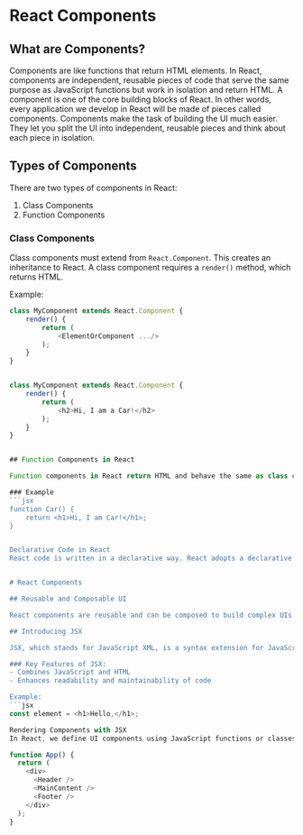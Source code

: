 # React Components

## What are Components?

Components are like functions that return HTML elements. In React, components are independent, reusable pieces of code that serve the same purpose as JavaScript functions but work in isolation and return HTML. A component is one of the core building blocks of React. In other words, every application we develop in React will be made of pieces called components. Components make the task of building the UI much easier. They let you split the UI into independent, reusable pieces and think about each piece in isolation.

## Types of Components

There are two types of components in React:
1. Class Components
2. Function Components

### Class Components

Class components must extend from `React.Component`. This creates an inheritance to React. A class component requires a `render()` method, which returns HTML.

Example:

```javascript
class MyComponent extends React.Component {
    render() {
        return (
            <ElementOrComponent .../>
        );
    }
}


class MyComponent extends React.Component {
    render() {
        return (
            <h2>Hi, I am a Car!</h2>
        );
    }
}


## Function Components in React

Function components in React return HTML and behave the same as class components, but they can be written with less code and are easier to understand.

### Example
```jsx
function Car() {
    return <h1>Hi, I am Car!</h1>;
}


Declarative Code in React
React code is written in a declarative way. React adopts a declarative approach, which means developers describe how the user interface should look based on its current state, and React takes care of updating the DOM (Document Object Model) accordingly


# React Components

## Reusable and Composable UI

React components are reusable and can be composed to build complex UIs.

## Introducing JSX

JSX, which stands for JavaScript XML, is a syntax extension for JavaScript often used with React.js. It allows you to write HTML code within JavaScript code, making it easier to create and visualize UI components.

### Key Features of JSX:
- Combines JavaScript and HTML
- Enhances readability and maintainability of code

Example:
```jsx
const element = <h1>Hello,</h1>;

Rendering Components with JSX
In React, we define UI components using JavaScript functions or classes that return JSX elements. These components can be composed and nested, creating a tree-like structure.

function App() {
  return (
    <div> 
      <Header />
      <MainContent />
      <Footer />
    </div>
  );
}
